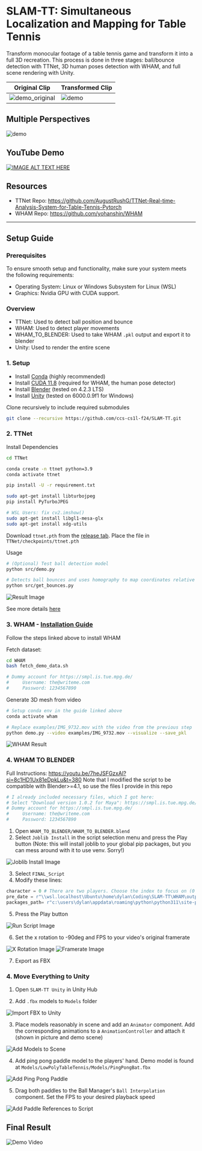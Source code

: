 # SLAM-TT: Simultaneous Localization and Mapping for Table Tennis

Transform monocular footage of a table tennis game and transform it into a full 3D recreation. This process is done in three stages: ball/bounce detection with TTNet, 3D human poses detection with WHAM, and full scene rendering with Unity.

Original Clip|Transformed Clip
--|--
![demo_original](docs/demo_original.gif) | ![demo](docs/demo_transformed.gif)

Multiple Perspectives
--
![demo](docs/demo_perspective.gif)

YouTube Demo
--
[![IMAGE ALT TEXT HERE](https://img.youtube.com/vi/F_HpfIQpiJo/0.jpg)](https://www.youtube.com/watch?v=F_HpfIQpiJo)

Resources
--
- TTNet Repo: https://github.com/AugustRushG/TTNet-Real-time-Analysis-System-for-Table-Tennis-Pytorch
- WHAM Repo: https://github.com/yohanshin/WHAM

---


## Setup Guide

### Prerequisites

To ensure smooth setup and functionality, make sure your system meets the following requirements:
- Operating System: Linux or Windows Subsystem for Linux (WSL)
- Graphics: Nvidia GPU with CUDA support.

### Overview

- TTNet: Used to detect ball position and bounce
- WHAM: Used to detect player movements
- WHAM_TO_BLENDER: Used to take WHAM ```.pkl``` output and export it to blender
- Unity: Used to render the entire scene

### 1. Setup


- Install [Conda](https://docs.anaconda.com/miniconda/install/#quick-command-line-install) (highly recommended)
- Install [CUDA 11.8](https://developer.nvidia.com/cuda-11-8-0-download-archive) (required for WHAM, the human pose detector)
- Install [Blender](https://www.blender.org/download/) (tested on 4.2.3 LTS)
- Install [Unity](https://unity.com/download) (tested on 6000.0.9f1 for Windows)

Clone recursively to include required submodules
```bash
git clone --recursive https://github.com/ccs-cs1l-f24/SLAM-TT.git
```

### 2. TTNet


Install Dependencies
```bash
cd TTNet

conda create -n ttnet python=3.9
conda activate ttnet

pip install -U -r requirement.txt

sudo apt-get install libturbojpeg
pip install PyTurboJPEG

# WSL Users: fix cv2.imshow()
sudo apt-get install libgl1-mesa-glx
sudo apt-get install xdg-utils
```

Download ```ttnet.pth``` from the [release tab](https://github.com/ccs-cs1l-f24/SLAM-TT/releases/tag/v1.0.0). Place the file in ```TTNet/checkpoints/ttnet.pth```


Usage
```bash
# (Optional) Test ball detection model
python src/demo.py

# Detects ball bounces and uses homography to map coordinates relative to table. Exports to TTNet/results/bounce_positions.json
python src/get_bounces.py
```

![Result Image](docs/ttnet_1.png)

See more details [here](TTNet/README.md)

### 3. WHAM - [Installation Guide](https://github.com/yohanshin/WHAM/blob/main/docs/INSTALL.md)

Follow the steps linked above to install WHAM

Fetch dataset:
```bash
cd WHAM
bash fetch_demo_data.sh

# Dummy account for https://smpl.is.tue.mpg.de/
#     Username: the@writeme.com
#     Password: 1234567890
```

Generate 3D mesh from video
```bash
# Setup conda env in the guide linked above
conda activate wham

# Replace examples/IMG_9732.mov with the video from the previous step
python demo.py --video examples/IMG_9732.mov --visualize --save_pkl
```

![WHAM Result](docs/wham_1.png)

### 4. WHAM TO BLENDER

Full Instructions: https://youtu.be/7heJSFGzxAI?si=8c1HD1Ux81eDpkLu&t=380
Note that I modified the script to be compatible with Blender>=4.1, so use the files I provide in this repo

```bash
# I already included necessary files, which I got here:
# Select "Download version 1.0.2 for Maya": https://smpl.is.tue.mpg.de/download.php
# Dummy account for https://smpl.is.tue.mpg.de/
#     Username: the@writeme.com
#     Password: 1234567890
```

1. Open ```WHAM_TO_BLENDER/WHAM_TO_BLENDER.blend```
2. Select ```Joblib Install``` in the script selection menu and press the Play button (Note: this will install joblib to your global pip packages, but you can mess around with it to use venv. Sorry!)

![Joblib Install Image](docs/WHAM_TO_BLENDER_1.png)

3. Select ```FINAL_Script```
4. Modify these lines:
```python
character = 0 # There are two players. Choose the index to focus on (0 or 1)
pre_date = r"\\wsl.localhost\Ubuntu\home\dylan\Coding\SLAM-TT\WHAM\output\demo\test_1_trimmed\wham_output.pkl" # Set this to your .pkl output path from the previous step
packages_path= r"c:\users\dylan\appdata\roaming\python\python311\site-packages" # Add your python packages to the path (wherever you installed joblib)
```
5. Press the Play button

![Run Script Image](docs/WHAM_TO_BLENDER_2.png)

6. Set the x rotation to -90deg and FPS to your video's original framerate

![X Rotation Image](docs/WHAM_TO_BLENDER_3.png) ![Framerate Image](docs/WHAM_TO_BLENDER_4.png)

7. Export as FBX

### 4. Move Everything to Unity

1. Open ```SLAM-TT Unity``` in Unity Hub

2. Add ```.fbx``` models to ```Models``` folder

![Import FBX to Unity](docs/UNITY_1.png)

3. Place models reasonably in scene and add an ```Animator``` component. Add the corresponding animations to a ```AnimationController``` and attach it (shown in picture and demo scene)

![Add Models to Scene](docs/UNITY_2.png)

4. Add ping pong paddle model to the players' hand. Demo model is found at ```Models/LowPolyTableTennis/Models/PingPongBat.fbx```

![Add Ping Pong Paddle](docs/UNITY_3.png)

5. Drag both paddles to the Ball Manager's ```Ball Interpolation``` component. Set the FPS to your desired playback speed

![Add Paddle References to Script](docs/UNITY_4.png)

## Final Result

![Demo Video](docs/demo_transformed.gif)
